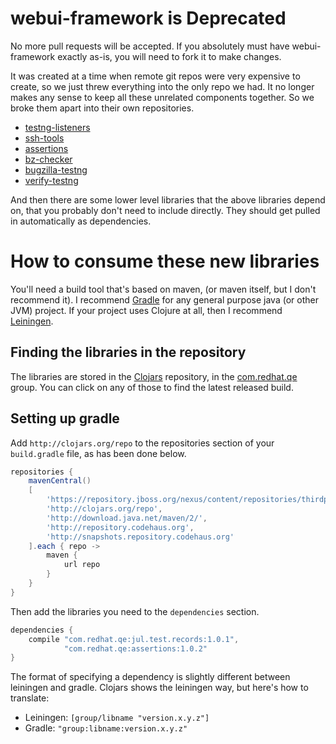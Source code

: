 # webui-framework is Deprecated
No more pull requests will be accepted.  If you absolutely must have
webui-framework exactly as-is, you will need to fork it to make changes.

It was created at a time when remote git repos were very expensive to create,
so we just threw everything into the only repo we had.  It no longer
makes any sense to keep all these unrelated components together.  So
we broke them apart into their own repositories.


* [testng-listeners](https://github.com/RedHatQE/testng-listeners)
* [ssh-tools](https://github.com/RedHatQE/ssh-tools)
* [assertions](https://github.com/RedHatQE/assertions)
* [bz-checker](https://github.com/RedHatQE/bz-checker)
* [bugzilla-testng](https://github.com/RedHatQE/bugzilla-testng)
* [verify-testng](https://github.com/RedHatQE/verify-testng)

And then there are some lower level libraries that the above libraries
depend on, that you probably don't need to include directly.  They
should get pulled in automatically as dependencies.

# How to consume these new libraries

You'll need a build tool that's based on maven, (or maven itself, but
I don't recommend it).  I recommend [Gradle](http://www.gradle.org/)
for any general purpose java (or other JVM) project.  If your project
uses Clojure at all, then I recommend [Leiningen](https://github.com/technomancy/leiningen/).

## Finding the libraries in the repository

The libraries are stored in the [Clojars](http://clojars.org)
repository, in the
[com.redhat.qe](https://clojars.org/groups/com.redhat.qe) group.  You
can click on any of those to find the latest released build.

## Setting up gradle

Add `http://clojars.org/repo` to the repositories section of your
`build.gradle` file, as has been done below.


```groovy
repositories {
    mavenCentral()
    [
        'https://repository.jboss.org/nexus/content/repositories/thirdparty-uploads',
        'http://clojars.org/repo',
        'http://download.java.net/maven/2/',
        'http://repository.codehaus.org',
        'http://snapshots.repository.codehaus.org'
    ].each { repo ->  
        maven {
            url repo
        }
    }
}
```

Then add the libraries you need to the `dependencies` section.

```groovy
dependencies {
    compile "com.redhat.qe:jul.test.records:1.0.1",
            "com.redhat.qe:assertions:1.0.2"
}
```

The format of specifying a dependency is slightly different between
leiningen and gradle. Clojars shows the leiningen way, but here's how
to translate:
* Leiningen:  `[group/libname "version.x.y.z"]`
* Gradle: `"group:libname:version.x.y.z"`


